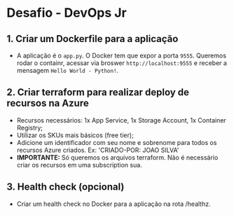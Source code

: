 # Desafio - DevOps Jr


## 1. Criar um Dockerfile para a aplicação
 
 - A aplicação é o `app.py`. O Docker tem que expor a porta `9555`. Queremos rodar o containr, acessar via broswer `http://localhost:9555` e receber a mensagem `Hello World - Python!`.


## 2. Criar terraform para realizar deploy de recursos na Azure

- Recursos necessários: 1x App Service, 1x Storage Account, 1x Container Registry;
- Utilizar os SKUs mais básicos (free tier);
- Adicione um identificador com seu nome e sobrenome para todos os recursos Azure criados. Ex: 'CRIADO-POR: JOAO SILVA'
- **IMPORTANTE:** Só queremos os arquivos terraform. Não é necessário criar os recursos em uma subscription sua.


## 3. Health check (opcional)

- Criar um health check no Docker para a aplicação na rota /healthz.
